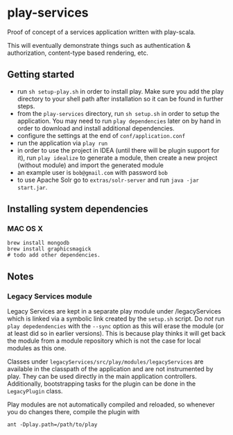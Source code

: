 # play-services

Proof of concept of a services application written with play-scala.

This will eventually demonstrate things such as authentication & authorization, content-type based rendering, etc.

## Getting started

- run `sh setup-play.sh` in order to install play. Make sure you add the play directory to your shell path after installation so it can be found in further steps.
- from the `play-services` directory, run `sh setup.sh` in order to setup the application. You may need to run `play dependencies` later on by hand in order to download and install additional dependencies.
- configure the settings at the end of `conf/application.conf`
- run the application via `play run`
- in order to use the project in IDEA (until there will be plugin support for it), run `play idealize` to generate a module, then create a new project (without module) and import the generated module
- an example user is `bob@gmail.com` with password `bob`
- to use Apache Solr go to `extras/solr-server` and run `java -jar start.jar`.


## Installing system dependencies

### MAC OS X

    brew install mongodb
    brew install graphicsmagick
    # todo add other dependencies.

## Notes

### Legacy Services module

Legacy Services are kept in a separate play module under /legacyServices which is linked via a symbolic link created
by the `setup.sh` script. Do *not* run `play depedendencies` with the `--sync` option as this will erase the module
(or at least did so in earlier versions). This is because play thinks it will get back the module from a module
repository which is not the case for local modules as this one.

Classes under `legacyServices/src/play/modules/legacyServices` are available in the classpath of the application and are not
instrumented by play. They can be used directly in the main application controllers. Additionally, bootstrapping tasks for
the plugin can be done in the `LegacyPlugin` class.

Play modules are not automatically compiled and reloaded, so whenever you do changes there, compile the plugin with

    ant -Dplay.path=/path/to/play

